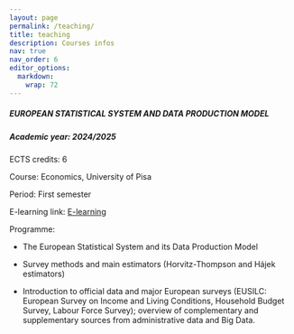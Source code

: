 ```yaml
---
layout: page
permalink: /teaching/
title: teaching
description: Courses infos
nav: true
nav_order: 6
editor_options: 
  markdown: 
    wrap: 72
---
```


##### **EUROPEAN STATISTICAL SYSTEM AND DATA PRODUCTION MODEL**

##### Academic year: 2024/2025

ECTS credits: 6

Course: Economics, University of Pisa

Period: First semester

E-learning link:
[E-learning](https://elearning.ec.unipi.it/course/view.php?id=470)

Programme:

-   The European Statistical System and its Data Production Model

-   Survey methods and main estimators (Horvitz-Thompson and Hájek
    estimators)

-   Introduction to official data and major European surveys (EUSILC:
    European Survey on Income and Living Conditions, Household Budget
    Survey, Labour Force Survey); overview of complementary and
    supplementary sources from administrative data and Big Data.

